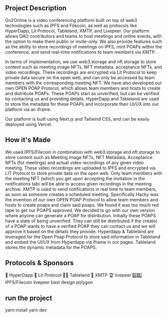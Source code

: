 ## Project Description 
Go2Online is a video conferencing platform built on top of web3 technologies such as IPFS and Filecoin, as well as protocols like HyperDapp, Lit Protocol, Tableland, XMTP, and Livepeer. Our platform allows DAO contributors and teams to host meetings and online events, with the option to make them public or invite-only. We also provide features such as the ability to store recordings of meetings on IPFS, mint POAPs within the conference, and send real-time notifications to team members via XMTP.

In terms of implementation, we use web3.storage and nft.storage to store content such as meeting image NFTs, NFT metadata, acceptance NFTs, and video recordings. These recordings are encrypted via Lit Protocol to keep private data secure on the open web, and can only be accessed by team members with the corresponding meeting NFT. We have also developed our own OPEN POAP Protocol, which allows team members and hosts to create and distribute POAPs. These POAPs start as unverified, but can be verified by contacting us and providing details. HyperDapp and Tableland are used to store the metadata for these POAPs and incorporate their UI/UX into our platform via an iframe.

Our platform is built using Next.js and Tailwind CSS, and can be easily deployed using Vercel.

## How it's Made
We used IPFS/Filecoin in combination with web3.storage and nft.storage to store content such as Meeting Image NFTs, NFT Metadata, Acceptance NFTs (for meetings) and actual video recordings of any given video meeting. These video recordings are uploaded to IPFS and encrypted via LIT Protocol to store private data on the open web. Only team members with the meeting NFT (which you get upon accepting the invitation in the notifications tab) will be able to access given recordings in the meeting archive. XMTP is used to send notifications in real time to team members, as soon as someone creates a scheduled meeting. Specifically Hacky was the invention of our own OPEN POAP Protocol to allow team members and hosts to create poaps and claim said poaps. We found it was too much red tape to get our POAPS approved. We decided to go with our own version where anyone can generate a POAP for distribution. Initially these POAPS have a state of being unverified. They can still be distributed if the creator of a POAP wants to have a verified POAP they can contact us and we will approve it based on the details they provide. Hyperdapp & Tableland are leveraged for the Open Poap Protocol to store said information in Tableland and embed the UI/UX from Hyperdapp via iframe in our pages. Tableland stores the dynamic metadata for the POAPS.

## Protocols & Sponsors
🚀 HyperDapp 
🥷 Lit Protocol 
🏊‍♂️ Tableland 
🥈 XMTP 
🏆 livepeer 
3️⃣5️⃣ IPFS/Filecoin 
livepeer best design 
polygon

## run the project 
yarn install
yarn dev


